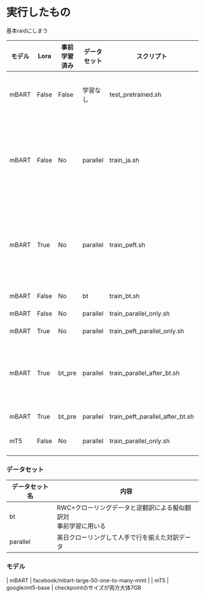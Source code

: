 # 実行したもの

基本raidにしまう

| モデル | Lora | 事前学習済み | データセット | スクリプト | 保存場所 | 備考 |
| ---- |----|----|----|----|---- | ---- |
| mBART | False | False | 学習なし | test_pretrained.sh | raid pretrained_model_result | 学習前のtest |
| mBART | False | No | parallel | train_ja.sh |raid_elmo mbart_parallel_only| データシャッフル前|
| mBART | True | No | parallel | train_peft.sh | raid lora_parallel_only| データシャッフル前 |
| mBART | False | No | bt | train_bt.sh | raid mbart_bt_pre_finetuned | |
| mBART | False |No | parallel | train_parallel_only.sh | raid mbart_parallel_only2 ||
| mBART | True |No | parallel | train_peft_parallel_only.sh | raid mbart_lora_parallel_only ||
| mBART | True | bt_pre | parallel | train_parallel_after_bt.sh | raid mbart_parallel_after_bt | 予想通り過学習 |
| mBART | True | bt_pre | parallel | train_peft_parallel_after_bt.sh | |まだ|
| mT5 | False | No | parallel | train_parallel_only.sh | mt5_parallel_only |testまだ|



### データセット
|データセット名|内容|
|-- | -- |
|bt | RWC+クローリングデータと逆翻訳による擬似翻訳対<br>事前学習に用いる |
|parallel | 英日クローリングして人手で行を揃えた対訳データ |

### モデル
| mBART | facebook/mbart-large-50-one-to-many-mmt |
| mT5 | google/mt5-base |
checkpointのサイズが両方大体7GB